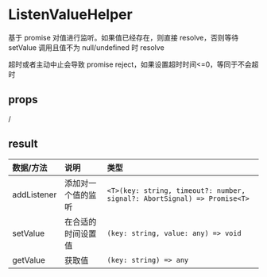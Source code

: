 # ListenValueHelper

基于 promise 对值进行监听。如果值已经存在，则直接 resolve，否则等待 setValue 调用且值不为 null/undefined 时 resolve

超时或者主动中止会导致 promise reject，如果设置超时时间<=0，等同于不会超时

<code src="./demos/base.tsx"></code>

## props

/

## result

| 数据/方法   | 说明               | 类型                                                                     |
| :---------- | :----------------- | :----------------------------------------------------------------------- |
| addListener | 添加对一个值的监听 | `<T>(key: string, timeout?: number, signal?: AbortSignal) => Promise<T>` |
| setValue    | 在合适的时间设置值 | `(key: string, value: any) => void`                                      |
| getValue    | 获取值             | `(key: string) => any`                                                   |
